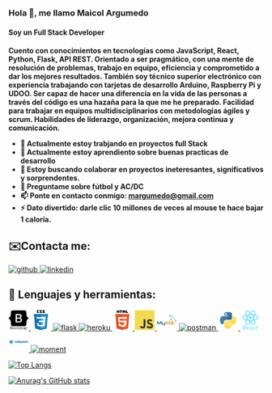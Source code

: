 ### Hola 👋, me llamo Maicol Argumedo

<h4>Soy un Full Stack Developer<h4/>

Cuento con conocimientos en tecnologías como JavaScript, React, Python, Flask, API REST. Orientado a ser pragmático, con una mente de resolución de problemas, trabajo en equipo, eficiencia y comprometido a dar los mejores resultados. También soy técnico superior electrónico con experiencia trabajando con tarjetas de desarrollo Arduino, Raspberry Pi y UDOO. Ser capaz de hacer una diferencia en la vida de las personas a través del código es una hazaña para la que me he preparado. Facilidad para trabajar en equipos multidisciplinarios con metodologías ágiles y scrum. Habilidades de liderazgo, organización, mejora continua y comunicación.
  
- 🔭 Actualmente estoy trabjando en proyectos full Stack
- 🌱 Actualmente estoy aprendiento sobre buenas practicas de desarrollo
- 👯 Estoy buscando colaborar en proyectos ineteresantes, significativos y sorprendentes. 
- 💬 Preguntame sobre fútbol y AC/DC
- 📫 Ponte en contacto conmigo: margumedo@gmail.com
- ⚡ Dato divertido: darle clic 10 millones de veces al mouse te hace bajar 1 caloría.
  
<h2>✉️Contacta me:</h2>
<p dir="auto">
  <a href="https://github.com/Margumedo">
    <img src="https://i.ibb.co/3sVvsbq/image.png" alt="github" height="40" style="max-width: 100%;">
  </a>  
  <a href="https://www.linkedin.com/in/maicol-argumedo-857407140/" rel="nofollow">
    <img src="https://i.ibb.co/vP9knkz/image-1.png" alt="linkedin" height="40" style="max-width: 100%;">
  </a>
</p>
<h2>🧰 Lenguajes y herramientas:</h2>
  <p align="left" dir="auto"> <a href="https://getbootstrap.com" rel="nofollow"> <img src="https://raw.githubusercontent.com/devicons/devicon/master/icons/bootstrap/bootstrap-plain-wordmark.svg" alt="bootstrap" width="40" height="40" style="max-width: 100%;"> </a> <a href="https://www.w3schools.com/css/" rel="nofollow"> <img src="https://raw.githubusercontent.com/devicons/devicon/master/icons/css3/css3-original-wordmark.svg" alt="css3" width="40" height="40" style="max-width: 100%;"> </a> <a href="https://flask.palletsprojects.com/" rel="nofollow"> <img src="https://i.ibb.co/qRN9Rrm/image-1.png" alt="flask" width="40" height="40" data-canonical-src="https://www.vectorlogo.zone/logos/pocoo_flask/pocoo_flask-icon.svg" style="max-width: 100%;"> </a> <a href="https://heroku.com" rel="nofollow"> <img src="https://camo.githubusercontent.com/df12cb598044a3f38efc1f45e3580558c324cf8789b79487125044eeebcc4dee/68747470733a2f2f7777772e766563746f726c6f676f2e7a6f6e652f6c6f676f732f6865726f6b752f6865726f6b752d69636f6e2e737667" alt="heroku" width="40" height="40" data-canonical-src="https://www.vectorlogo.zone/logos/heroku/heroku-icon.svg" style="max-width: 100%;"> </a> <a href="https://www.w3.org/html/" rel="nofollow"> <img src="https://raw.githubusercontent.com/devicons/devicon/master/icons/html5/html5-original-wordmark.svg" alt="html5" width="40" height="40" style="max-width: 100%;"> </a> <a href="https://developer.mozilla.org/en-US/docs/Web/JavaScript" rel="nofollow"> <img src="https://raw.githubusercontent.com/devicons/devicon/master/icons/javascript/javascript-original.svg" alt="javascript" width="40" height="40" style="max-width: 100%;"> </a> <a href="https://www.mysql.com/" rel="nofollow"> <img src="https://raw.githubusercontent.com/devicons/devicon/master/icons/mysql/mysql-original-wordmark.svg" alt="mysql" width="40" height="40" style="max-width: 100%;"> </a> <a href="https://postman.com" rel="nofollow"> <img src="https://camo.githubusercontent.com/93b32389bf746009ca2370de7fe06c3b5146f4c99d99df65994f9ced0ba41685/68747470733a2f2f7777772e766563746f726c6f676f2e7a6f6e652f6c6f676f732f676574706f73746d616e2f676574706f73746d616e2d69636f6e2e737667" alt="postman" width="40" height="40" data-canonical-src="https://www.vectorlogo.zone/logos/getpostman/getpostman-icon.svg" style="max-width: 100%;"> </a> <a href="https://www.python.org" rel="nofollow"> <img src="https://raw.githubusercontent.com/devicons/devicon/master/icons/python/python-original.svg" alt="python" width="40" height="40" style="max-width: 100%;"> </a> <a href="https://reactjs.org/" rel="nofollow"> <img src="https://raw.githubusercontent.com/devicons/devicon/master/icons/react/react-original-wordmark.svg" alt="react" width="40" height="40" style="max-width: 100%;"> </a> <a href="https://webpack.js.org" rel="nofollow"> <img src="https://raw.githubusercontent.com/devicons/devicon/d00d0969292a6569d45b06d3f350f463a0107b0d/icons/webpack/webpack-original-wordmark.svg" alt="webpack" width="40" height="40" style="max-width: 100%;"> </a> <a href="https://momentjs.com/" rel="nofollow"> <img src="https://user-images.githubusercontent.com/81428361/137525372-9e24f5bd-d567-4e4d-830d-8d264dd7abcb.png" alt="moment" width="40" height="40" style="max-width: 100%;"></a> </p>
  

  
[![Top Langs](https://github-readme-stats.vercel.app/api/top-langs/?username=margumedo)](https://github.com/margumedo/github-readme-stats)

[![Anurag's GitHub stats](https://github-readme-stats.vercel.app/api?username=margumedo)](https://github.com/margumedo/github-readme-stats)

  
  
<!--
**Margumedo/margumedo** is a ✨ _special_ ✨ repository because its `README.md` (this file) appears on your GitHub profile.
-->
